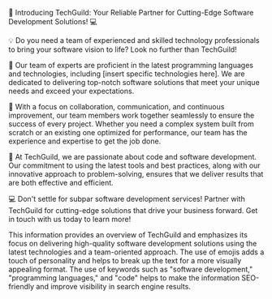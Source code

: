🚀 Introducing TechGuild: Your Reliable Partner for Cutting-Edge Software Development Solutions! 💻

💡 Do you need a team of experienced and skilled technology professionals to bring your software vision to life? Look no further than TechGuild!

💼 Our team of experts are proficient in the latest programming languages and technologies, including [insert specific technologies here]. We are dedicated to delivering top-notch software solutions that meet your unique needs and exceed your expectations.

💪 With a focus on collaboration, communication, and continuous improvement, our team members work together seamlessly to ensure the success of every project. Whether you need a complex system built from scratch or an existing one optimized for performance, our team has the experience and expertise to get the job done.

🚀 At TechGuild, we are passionate about code and software development. Our commitment to using the latest tools and best practices, along with our innovative approach to problem-solving, ensures that we deliver results that are both effective and efficient.

💻 Don't settle for subpar software development services! Partner with TechGuild for cutting-edge solutions that drive your business forward. Get in touch with us today to learn more!

This information provides an overview of TechGuild and emphasizes its focus on delivering high-quality software development solutions using the latest technologies and a team-oriented approach. The use of emojis adds a touch of personality and helps to break up the text for a more visually appealing format. The use of keywords such as "software development," "programming languages," and "code" helps to make the information SEO-friendly and improve visibility in search engine results.
